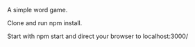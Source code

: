 A simple word game.

Clone and run npm install.

Start with npm start and direct your browser to localhost:3000/